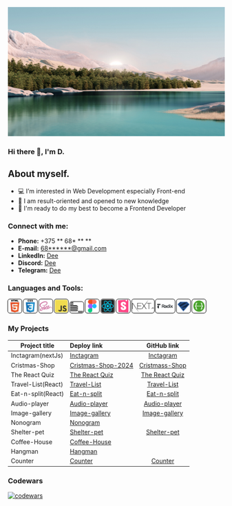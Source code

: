 <!--
**D** is a ✨ _special_ ✨ repository because its `README.md` (this file) appears on your GitHub profile.

Here are some ideas to get you started:

- 🔭 I’m currently working on ...
- 🌱 I’m currently learning ...
- 👯 I’m looking to collaborate on ...
- 🤔 I’m looking for help with ...
- 💬 Ask me about ...
- 📫 How to reach me: ...
- 😄 Pronouns: ...
- ⚡ Fun fact: ...
-->

<img src="./img/background.png" width="845" height="300" alt="welcome image" >

### Hi there 👋, I'm D.

## About myself.
- 💻 I’m interested in Web Development especially Front-end
- 🚀 I am result-oriented and opened to new knowledge
- 🔋 I'm ready to do my best to become a Frontend Developer
  
### Connect with me:
- __Phone:__ +375 ** 68* ** **
- __E-mail:__ [68******@gmail.com](686eight@gmail.com)
- __LinkedIn:__ [Dee](www.linkedin.com/in/дмитрий-корзун-0806b2131)
- __Discord:__ [Dee](https://discordapp.com/users/1170446901552885810)
- __Telegram:__ [Dee](https://t.me/dzlek)

### Languages and Tools:
<img title="HTML5" alt="HTML5 icon" width="30px" src="./img/icons/html.svg" style="border: 1px solid white; outline: 1px solid black; border-radius: 5px;"> <img title="CSS3" alt="CSS3 icon" width="30px" src="./img/icons/css.svg" style="border: 1px solid white; outline: 1px solid black; border-radius: 5px;"> <img title="SASS" alt="SASS icon" width="30px" src="./img/icons/sass.png" style="border: 1px solid white; outline: 1px solid black; border-radius: 5px;"> <img title="JavaScript" alt="JS icon" width="30px" src="./img/icons/js.svg" style="border: 1px solid white; outline: 1px solid black; border-radius: 5px;">   <img title="BEM" alt="BEM icon" width="30px" src="./img/icons/bem.svg" style="border: 1px solid white; outline: 1px solid black; border-radius: 5px;">   <img title="Figma" alt="Figma icon" width="30px" src="./img/icons/figma.svg" style="border: 1px solid white; outline: 1px solid black; border-radius: 5px;"> <img title="React" alt="React icon" width="30px" src="./img/icons/react-1-logo-svgrepo-com.svg" style="border: 1px solid white; outline: 1px solid black; border-radius: 5px;"> <img title="Storybook" alt="Storybook icon" width="30px" src="./img/icons/storybook.svg" style="border: 1px solid white; outline: 1px solid black; border-radius: 5px;"> <img title="NextJs" alt="NextJs icon" height="30px" src="./img/icons/nextJs.svg" style="border: 1px solid white; outline: 1px solid black; border-radius: 5px;"> <img title="Radix" alt="Radix icon" height="30px" src="./img/icons/radix.svg" style="border: 1px solid white; outline: 1px solid black; border-radius: 5px;"> <img title="Zod" alt="Zod" width="30px" src="./img/icons/zod.svg" style="border: 1px solid white; outline: 1px solid black; border-radius: 5px;"> <img title="swagger" alt="swagger" width="30px" src="./img/icons/swagger.svg" style="border: 1px solid white; outline: 1px solid black; border-radius: 5px;">

### My Projects
 Project title            |   Deploy link           |   GitHub link
--------------------------|:------------------------|:-----------------------:
Inctagram(nextJs)         |   [Inctagram](https://excubator.xyz/)  |   [Inctagram](https://github.com/Incubator-internship/frontend)
Cristmas-Shop             |   [Cristmas-Shop-2024](https://rolling-scopes-school.github.io/dzlek-JSFE2024Q4/christmas-shop/)  | [Cristmass-Shop](https://github.com/dzlek/christmass-shop)
The React Quiz            |   [The React Quiz](https://dzlek.github.io/The-React-Quiz/)  |   [The React Quiz](https://github.com/dzlek/The-React-Quiz)
Travel-List(React)        |   [Travel-List](https://dzlek.github.io/travel-list/)  |   [Travel-List](https://github.com/dzlek/travel-list)
Eat-n-split(React)        |   [Eat-n-split](https://dzlek.github.io/eat-n-split/)  |   [Eat-n-split](https://github.com/dzlek/eat-n-split)
Audio-player              |   [Audio-player](https://github.com/dzlek/audio-player)  |   [Audio-player](https://github.com/dzlek/audio-player)
Image-gallery             |   [Image-gallery](https://dzlek.github.io/image-gallery/)  |   [Image-gallery](https://github.com/dzlek/image-gallery)
Nonogram                  |   [Nonogram](https://rolling-scopes-school.github.io/dee2021-JSFE2023Q4/nonograms/)  |   
Shelter-pet               |   [Shelter-pet](https://dzlek.github.io/shelter-dom/)  |   [Shelter-pet](https://github.com/dzlek/shelter-dom/tree/shelter-dom)
Coffee-House              |   [Coffee-House](https://rolling-scopes-school.github.io/dee2021-JSFE2023Q4/coffee-house/)  |   
Hangman                   |   [Hangman](https://rolling-scopes-school.github.io/dee2021-JSFE2023Q4/Hangman/)  |   
Counter                   |   [Counter](https://dzlek.github.io/counter/)  |   [Counter](https://github.com/dzlek/counter)

### Codewars
[![codewars](https://www.codewars.com/users/rsschool_c8a8e36cd21834c4/badges/small)](https://www.codewars.com/users/rsschool_c8a8e36cd21834c4)
